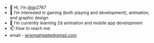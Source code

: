 - 👋 Hi, I’m @jjp2767
- 👀 I’m interested in gaming (both playing and development), animation, and graphic design 
- 🌱 I’m currently learning 2d animation and mobile app development
- 📫 How to reach me: 
- email - jeremiahjpete@gmail.com

<!---
jjp2767/jjp2767 is a ✨ special ✨ repository because its `README.md` (this file) appears on your GitHub profile.
You can click the Preview link to take a look at your changes.
--->
